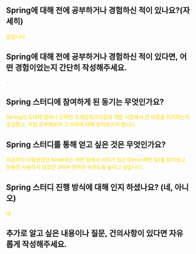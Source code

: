 ## Spring에 대해 전에 공부하거나 경험하신 적이 있나요?(자세히)
<span style=color:gold>없습니다.</span>
## Spring에 대해 전에 공부하거나 경험하신 적이 있다면, 어떤 경험이었는지 간단히 작성해주세요.
<span style=color:gold>-</span>
## Spring 스터디에 참여하게 된 동기는 무엇인가요?
<span style=color:gold>Spring이 도대체 얼마나 강력한 프레임워크이길래 개발 시장에서 큰 비중을 차지하는지 궁금했고, 직접 공부해보며 그 이유에 대해 찾아보고자 합니다.</span>
## Spring 스터디를 통해 얻고 싶은 것은 무엇인가요?
<span style=color:gold>지금까지 다뤄보았던 Node와는 어떤 점에서 차이가 있는지(mvc패턴 등)를 알아보고, 한동안 사용하지 않았던 JAVA 언어의 숙련도를 높이고 싶습니다.</span>
## Spring 스터디 진행 방식에 대해 인지 하셨나요? (네, 아니오)
<span style=color:gold>네</span>
## 추가로 알고 싶은 내용이나 질문, 건의사항이 있다면 자유롭게 작성해주세요.
